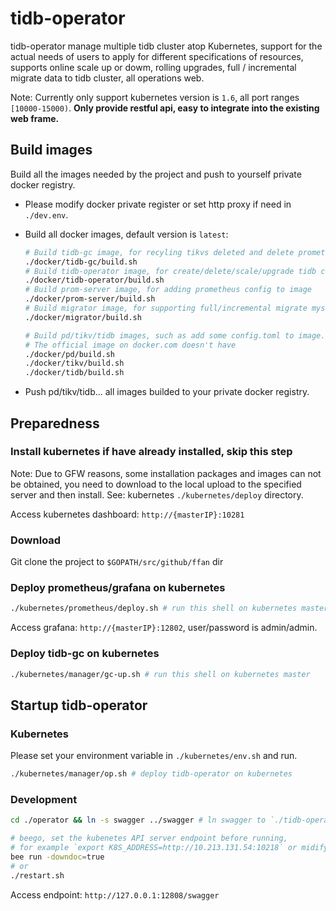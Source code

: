 # tidb-operator

tidb-operator manage multiple tidb cluster atop Kubernetes, support for the actual needs of users to apply for different specifications of resources, supports online scale up or dowm, rolling upgrades, full / incremental migrate data to tidb cluster, all operations web.

Note: Currently only support kubernetes version is `1.6`, all port ranges `[10000-15000)`.  **Only provide restful api, easy to integrate into the existing web frame.**

## Build images

Build all the images needed by the project and push to yourself private docker registry.

- Please modify docker private register or set http proxy if need in `./dev.env`.

- Build all docker images, default version is `latest`:

    ```bash
    # Build tidb-gc image, for recyling tikvs deleted and delete prometheus metrics, etc.
    ./docker/tidb-gc/build.sh
    # Build tidb-operator image, for create/delete/scale/upgrade tidb cluster.
    ./docker/tidb-operator/build.sh
    # Build prom-server image, for adding prometheus config to image
    ./docker/prom-server/build.sh
    # Build migrator image, for supporting full/incremental migrate mysql data to tidb cluster
    ./docker/migrator/build.sh

    # Build pd/tikv/tidb images, such as add some config.toml to image.
    # The official image on docker.com doesn't have
    ./docker/pd/build.sh
    ./docker/tikv/build.sh
    ./docker/tidb/build.sh
    ```

- Push pd/tikv/tidb... all images builded to your private docker registry.

## Preparedness

### Install kubernetes if have already installed, skip this step

Note: Due to GFW reasons, some installation packages and images can not be obtained, you need to download to the local upload to the specified server and then install. See: kubernetes `./kubernetes/deploy` directory.

Access kubernetes dashboard: `http://{masterIP}:10281`

### Download

Git clone the project to `$GOPATH/src/github/ffan` dir

### Deploy prometheus/grafana on kubernetes

```bash
./kubernetes/prometheus/deploy.sh # run this shell on kubernetes master
```

Access grafana: `http://{masterIP}:12802`, user/password is admin/admin.

### Deploy tidb-gc on kubernetes

```bash
./kubernetes/manager/gc-up.sh # run this shell on kubernetes master
```

## Startup tidb-operator

### Kubernetes

Please set your environment variable in `./kubernetes/env.sh` and run.

```bash
./kubernetes/manager/op.sh # deploy tidb-operator on kubernetes
```

### Development

```bash
cd ./operator && ln -s swagger ../swagger # ln swagger to `./tidb-operator`
```

```bash
# beego, set the kubenetes API server endpoint before running,
# for example `export K8S_ADDRESS=http://10.213.131.54:10218` or midify restart.sh
bee run -downdoc=true
# or
./restart.sh
```

Access endpoint: `http://127.0.0.1:12808/swagger`